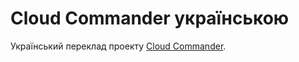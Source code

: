 Cloud Commander українською
===========
Український переклад проекту [Cloud Commander](http://cloudcmd.io "Cloud Commander").
